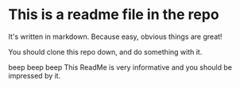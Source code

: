 # This is a readme file in the repo
It's written in markdown.  Because easy, obvious things are great!

You should clone this repo down, and do something with it.

beep beep beep
This ReadMe is very informative and you should be impressed by it.
